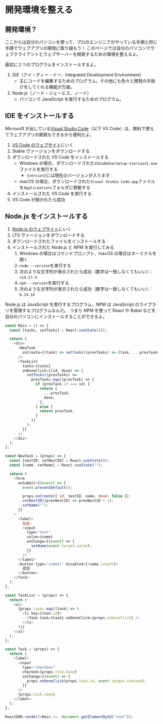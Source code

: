 # 開発環境を整える

## 開発環境？

ここからは自分のパソコンを使って、プロのエンジニアがやっている手順と同じ手順でウェブアプリの開発に取り組もう！
このページでは自分のパソコンでウェブクライアントとウェブサーバーを開発するための環境を整えるよ。

最初に２つのプログラムをインストールするよ。

1. IDE（アイ・ディー・イー、Integrated Development Environment）
   - 主にコードを編集するためのプログラム。その他にも色々と開発の手助けをしてくれる機能が万歳。
2. Node.js（ノード・ジェーエス、ノード）
   - パソコンで JavaScript を実行するためのプログラム。

## IDE をインストールする

Microsoft が出している[Visual Studio Code](https://code.visualstudio.com)（以下 VS Code）は、無料で使えてウェブアプリの開発もできるから便利だよ。

1. [VS Code のウェブサイト](https://code.visualstudio.com)にいく
2. Stable ヴァージョンをダウンロードする
3. ダウンロードされた VS Code をインストールする
   - Windows の場合、ダウンロードされた`VSCodeUserSetup-{version}.exe`ファイルを実行する
     - `{version}`には現在のバージョンが入ります
   - macOS の場合、ダウンロードされた`Visual Studio Code.app`ファイルを`Applicaations`フォルダに移動する
4. インストールされた VS Code を実行する
5. VS Code が開かれたら成功

## Node.js をインストールする

1. [Node.js のウェブサイト](https://nodejs.org/ja/)にいく
2. LTS ヴァージョンをダウンロードする
3. ダウンロードされたファイルをインストールする
4. インストールされた Node.js と NPM を実行してみる
   1. Windows の場合はコマンドプロンプト、macOS の場合はターミナルを開く
   2. `node --version`を実行する
   3. 次のような文字列が表示されたら成功（数字は一致しなくてもいい）：`v14.17.4`
   4. `npm --version`を実行する
   5. 次のような文字列が表示されたら成功（数字は一致しなくてもいい）：`6.14.14`

Node.js は JavaScript を実行するプログラム、NPM は JavaScript のライブラリを管理するプログラムなんだ。
つまり NPM を使って React や Babel などを自分のパソコンにインストールすることができるよ。

```javascript
const Main = () => {
  const [tasks, setTasks] = React.useState([]);

  return (
    <div>
      <NewTask
        onCreate={(task) => setTasks((prevTasks) => [task, ...prevTasks])}
      />
      <TaskList
        tasks={tasks}
        onDoneClick={(id, done) => {
          setTasks((prevTasks) =>
            prevTasks.map((prevTask) => {
              if (prevTask.id === id) {
                return {
                  ...prevTask,
                  done,
                };
              } else {
                return prevTask;
              }
            })
          );
        }}
      />
    </div>
  );
};

const NewTask = (props) => {
  const [nextID, setNextID] = React.useState(0);
  const [name, setName] = React.useState("");

  return (
    <form
      onSubmit={(event) => {
        event.preventDefault();

        props.onCreate({ id: nextID, name, done: false });
        setNextID((prevNextID) => prevNextID + 1);
        setName("");
      }}
    >
      <label>
        名前:
        <input
          type="text"
          value={name}
          onChange={(event) => {
            setName(event.target.value);
          }}
        />
      </label>
      <button type="submit" disabled={!name.length}>
        追加
      </button>
    </form>
  );
};

const TaskList = (props) => {
  return (
    <ul>
      {props.tasks.map((task) => (
        <li key={task.id}>
          <Task task={task} onDoneClick={props.onDoneClick} />
        </li>
      ))}
    </ul>
  );
};

const Task = (props) => {
  return (
    <label>
      <input
        type="checkbox"
        checked={props.task.done}
        onChange={(event) => {
          props.onDoneClick(props.task.id, event.target.checked);
        }}
      />
      {props.task.name}
    </label>
  );
};

ReactDOM.render(<Main />, document.getElementById("root"));
```
